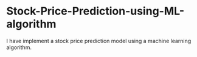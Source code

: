 # Stock-Price-Prediction-using-ML-algorithm
I have implement a stock price prediction model using a machine learning algorithm. 
